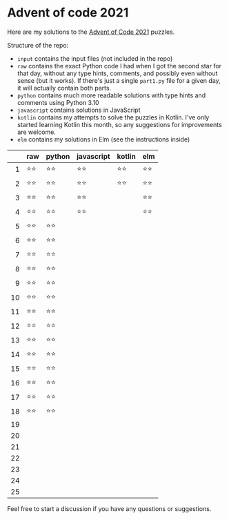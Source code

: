 # Advent of code 2021

Here are my solutions to the [Advent of Code 2021](https://adventofcode.com/2021) puzzles.

Structure of the repo:
- `input` contains the input files (not included in the repo)
- `raw` contains the exact Python code I had when I got the second star for that day, without any type hints, comments, and possibly even without sense (but it works). If there's just a single `part1.py` file for a given day, it will actually contain both parts.
- `python` contains much more readable solutions with type hints and comments using Python 3.10
- `javascript` contains solutions in JavaScript
- `kotlin` contains my attempts to solve the puzzles in Kotlin. I've only started learning Kotlin this month, so any suggestions for improvements are welcome.
- `elm` contains my solutions in Elm (see the instructions inside)

|     | raw  | python | javascript | kotlin | elm |
| --: | ---- | ------ | ---------- | ------ | --- |
|   1 | ⭐⭐   | ⭐⭐     | ⭐⭐         | ⭐⭐     | ⭐⭐  |
|   2 | ⭐⭐   | ⭐⭐     | ⭐⭐         | ⭐⭐     | ⭐⭐  |
|   3 | ⭐⭐   | ⭐⭐     | ⭐⭐         |        | ⭐⭐  |
|   4 | ⭐⭐   | ⭐⭐     | ⭐⭐         |        | ⭐⭐  |
|   5 | ⭐⭐   | ⭐⭐     |            |        |     |
|   6 | ⭐⭐   | ⭐⭐     |            |        |     |
|   7 | ⭐⭐   | ⭐⭐     |            |        |     |
|   8 | ⭐⭐   | ⭐⭐     |            |        |     |
|   9 | ⭐⭐   | ⭐⭐     |            |        |     |
|  10 | ⭐⭐   | ⭐⭐     |            |        |     |
|  11 | ⭐⭐   | ⭐⭐     |            |        |     |
|  12 | ⭐⭐   | ⭐⭐     |            |        |     |
|  13 | ⭐⭐   | ⭐⭐     |            |        |     |
|  14 | ⭐⭐   | ⭐⭐     |            |        |     |
|  15 | ⭐⭐   | ⭐⭐     |            |        |     |
|  16 | ⭐⭐   | ⭐⭐     |            |        |     |
|  17 | ⭐⭐   | ⭐⭐     |            |        |     |
|  18 | ⭐⭐   | ⭐⭐     |            |        |     |
|  19 |      |        |            |        |     |
|  20 |      |        |            |        |     |
|  21 |      |        |            |        |     |
|  22 |      |        |            |        |     |
|  23 |      |        |            |        |     |
|  24 |      |        |            |        |     |
|  25 |      |        |            |        |     |

Feel free to start a discussion if you have any questions or suggestions.
